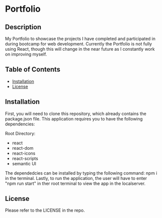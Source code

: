 # Portfolio

## Description

My Portfolio to showcase the projects I have completed and participated in during bootcamp for web development. Currently the Portfolio is not fully using React, though this will change in the near future as I constantly work on improving myself.

## Table of Contents

- [Installation](#installation)
- [License](#license)

## Installation

First, you will need to clone this repository, which already contains the package.json file. This application requires you to have the following dependencies:

Root Directory:
- react
- react-dom
- react-icons
- react-scripts
- semantic UI

The dependedcies can be installed by typing the following command: npm i in the terminal. Lastly, to run the application, the user will have to enter "npm run start" in ther root terminal to view the app in the localserver.

## License

Please refer to the LICENSE in the repo.
